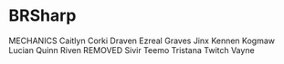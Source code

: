 BRSharp
=======
MECHANICS
    Caitlyn
      Corki
        Draven
          Ezreal
    Graves
      Jinx
        Kennen
          Kogmaw
    Lucian
      Quinn
        Riven      REMOVED
          Sivir
    Teemo
      Tristana
        Twitch
          Vayne
